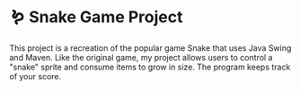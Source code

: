 # 🪱 Snake Game Project 

This project is a recreation of the popular game Snake that uses Java Swing and Maven. Like the original game, my project allows users to control a "snake" sprite and consume items to grow in size. The program keeps track of your score.

